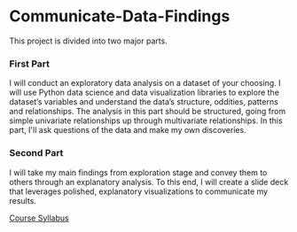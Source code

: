 # Communicate-Data-Findings


This project is divided into two major parts.

### First Part
I will conduct an exploratory data analysis on a dataset of your choosing. I will use Python data science and data visualization libraries to explore the dataset’s variables and understand the data’s structure, oddities, patterns and relationships. The analysis in this part should be structured, going from simple univariate relationships up through multivariate relationships. In this part, I'll ask questions of the data and make my own discoveries. 

### Second Part
I will take my main findings from exploration stage and convey them to others through an explanatory analysis. To this end, I will create a slide deck that leverages polished, explanatory visualizations to communicate my results.


[Course Syllabus](https://d20vrrgs8k4bvw.cloudfront.net/documents/en-US/nd002-syllabus_2018-June_v9.pdf)
